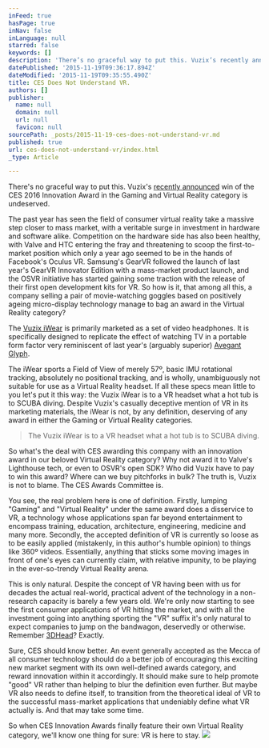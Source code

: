 ```yaml
---
inFeed: true
hasPage: true
inNav: false
inLanguage: null
starred: false
keywords: []
description: 'There’s no graceful way to put this. Vuzix’s recently announced [link] win of the CES 2016 Innovation Award [link] in the Gaming and Virtual Reality is undeserved. '
datePublished: '2015-11-19T09:36:17.894Z'
dateModified: '2015-11-19T09:35:55.490Z'
title: CES Does Not Understand VR.
authors: []
publisher:
  name: null
  domain: null
  url: null
  favicon: null
sourcePath: _posts/2015-11-19-ces-does-not-understand-vr.md
published: true
url: ces-does-not-understand-vr/index.html
_type: Article

---
```

There's no graceful way to put this. Vuzix's [recently announced][0] win of the CES 2016 Innovation Award in the Gaming and Virtual Reality category is undeserved.

The past year has seen the field of consumer virtual reality take a massive step closer to mass market, with a veritable surge in investment in hardware and software alike. Competition on the hardware side has also been healthy, with Valve and HTC entering the fray and threatening to scoop the first-to-market position which only a year ago seemed to be in the hands of Facebook's Oculus VR. Samsung's GearVR followed the launch of last year's GearVR Innovator Edition with a mass-market product launch, and the OSVR initiative has started gaining some traction with the release of their first open development kits for VR. So how is it, that among all this, a company selling a pair of movie-watching goggles based on positively ageing micro-display technology manage to bag an award in the Virtual Reality category?

The [Vuzix iWear][1] is primarily marketed as a set of video headphones. It is specifically designed to replicate the effect of watching TV in a portable form factor very reminiscent of last year's (arguably superior) [Avegant Glyph][2]. 

The iWear sports a Field of View of merely 57º, basic IMU rotational tracking, absolutely no positional tracking, and is wholly, unambiguously not suitable for use as a Virtual Reality headset. If all these specs mean little to you let's put it this way: the Vuzix iWear is to a VR headset what a hot tub is to SCUBA diving. Despite Vuzix's casually deceptive mention of VR in its marketing materials, the iWear is not, by any definition, deserving of any award in either the Gaming or Virtual Reality categories.

> The Vuzix iWear is to a VR headset what a hot tub is to SCUBA diving.

So what's the deal with CES awarding this company with an innovation award in our beloved Virtual Reality category? Why not award it to Valve's Lighthouse tech, or even to OSVR's open SDK? Who did Vuzix have to pay to win this award? Where can we buy pitchforks in bulk? The truth is, Vuzix is not to blame. The CES Awards Committee is.

You see, the real problem here is one of definition. Firstly, lumping "Gaming" and "Virtual Reality" under the same award does a disservice to VR, a technology whose applications span far beyond entertainment to encompass training, education, architecture, engineering, medicine and many more. Secondly, the accepted definition of VR is currently so loose as to be easily applied (mistakenly, in this author's humble opinion) to things like 360º videos. Essentially, anything that sticks some moving images in front of one's eyes can currently claim, with relative impunity, to be playing in the ever-so-trendy Virtual Reality arena.

This is only natural. Despite the concept of VR having been with us for decades the actual real-world, practical advent of the technology in a non-research capacity is barely a few years old. We're only now starting to see the first consumer applications of VR hitting the market, and with all the investment going into anything sporting the "VR" suffix it's only natural to expect companies to jump on the bandwagon, deservedly or otherwise. Remember [3DHead][3]? Exactly.

Sure, CES should know better. An event generally accepted as the Mecca of all consumer technology should do a better job of encouraging this exciting new market segment with its own well-defined awards category, and reward innovation within it accordingly. It should make sure to help promote "good" VR rather than helping to blur the definition even further. But maybe VR also needs to define itself, to transition from the theoretical ideal of VR to the successful mass-market applications that undeniably define what VR actually is. And that may take some time.

So when CES Innovation Awards finally feature their own Virtual Reality category, we'll know one thing for sure: VR is here to stay.
![](https://the-grid-user-content.s3-us-west-2.amazonaws.com/416ce7f8-88e9-4393-a411-f370e4f24ceb.jpg)

[0]: http://www.prnewswire.com/news-releases/vuzix-awarded-eight-ces-2016-innovation-awards-including-best-of-in-gaming-and-virtual-reality-for-iwear-wireless-video-headphones-300176571.html?utm_content=buffer210a7&utm_medium=social&utm_source=twitter.com&utm_campaign=buffer
[1]: https://www.vuzix.com/consumer/iwear-video-headphones/
[2]: http://avegant.com/
[3]: http://www.engadget.com/2015/01/07/3dhead-gcs3/